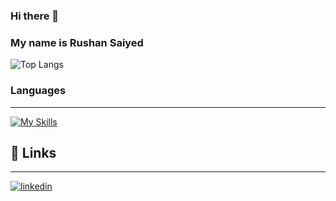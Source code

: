 ### Hi there 👋
### My name is Rushan Saiyed
![Top Langs](https://github-readme-stats.vercel.app/api/top-langs/?username=rushan23&layout=compact)

### Languages
-------------------------------
[![My Skills](https://skillicons.dev/icons?i=js,html,css,php,python,java,javascript,mysql,vscode,c,go)](https://skillicons.dev)

## 🔗 Links
--------------
[![linkedin](https://img.shields.io/badge/linkedin-0A66C2?style=for-the-badge&logo=linkedin&logoColor=white)](https://www.linkedin.com/in/rushan-saiyed-a79740254/)


